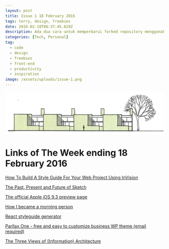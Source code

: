 ```yaml
---
layout: post
title: Issue 1 18 February 2016
tags: terry, design, freebies
date: 2016-02-18T06:37:45.629Z
description: Ada dua cara untuk memperbarui forked repository menggunakan web interface yang disediakan oleh github tapi ribet, atau melalui terminal yang lebih ribet lagi.
categories: [Tech, Personal]
tag:
  - code
  - design
  - freebies
  - front-end
  - productivity
  - inspiration
image: /assets/uploads/issue-1.png
---
```

![Links of The Week ending 16 October 2020](/assets/uploads/issue-1.png "Links of The Week ending 16 October 2020")

# Links of The Week ending 18 February 2016

<a href="http://www.youandco.com.au/blog/how-to-build-a-style-guide-for-your-web-project-using-invision" target="_blank">How To Build A Style Guide For Your Web Project Using InVision</a>

<a href="https://medium.com/habit-of-introspection/the-past-present-and-future-of-sketch-d5237879b7af" target="_blank">The Past, Present and Future of Sketch</a>

<a href="http://www.apple.com/ios/preview/" target="_blank">The official Apple iOS 9.3 preview page</a>

<a href="http://colejfox.com/become-a-morning-person/" target="_blank">How I became a morning person</a>

<a href="https://github.com/sapegin/react-styleguidist" target="_blank">React styleguide generator</a>

<a href="http://themeisle.com/themes/parallax-one" target="_blank">Parllax One - free and easy to customize business WP theme (email required)</a>

<a href="http://www.uxbooth.com/articles/three-views-of-information-architecture/" target="_blank">The Three Views of (Information) Architecture</a>